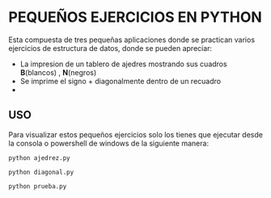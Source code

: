 # PEQUEÑOS EJERCICIOS EN PYTHON
Esta compuesta de tres pequeñas aplicaciones donde se practican varios ejercicios de estructura de datos, donde se pueden apreciar: 
- La impresion de un tablero de ajedres mostrando sus cuadros **B**(blancos) , **N**(negros)
- Se imprime el signo + diagonalmente dentro de un recuadro
- 


## USO
Para visualizar estos pequeños ejercicios solo los tienes que ejecutar desde la consola o powershell de windows de la siguiente manera:

`python ajedrez.py`

`python diagonal.py`

`python prueba.py`
